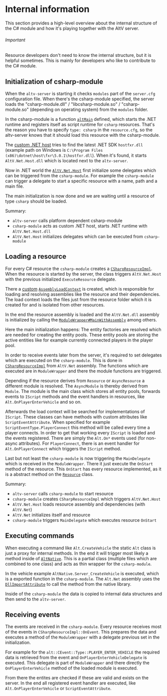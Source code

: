 # Internal information

This section provides a high-level overview about the internal structure of the C# module and how it's playing together with the AltV server.

<div class="WARNING">
  <h6>Important</h6>
  <p>Resource developers don't need to know the internal structure, but it is helpful sometimes. This is mainly for developers who like to contribute to the C# module.</p>
</div>

## Initialization of csharp-module

When the `altv-server` is starting it checks `modules` part of the `server.cfg` configuration file. When there's the csharp-module specified, the server loads the "csharp-module.dll" / "libcsharp-module.so" / "csharp-module.so" (depending on operating system) from the `modules` folder.

In the csharp-module is a function [`altMain`](https://github.com/altmp/coreclr-module-runtime/blob/dev/c-api/altv.cpp) defined, which starts the .NET runtime and registers itself as script runtime for `csharp` resources. That's the reason you have to specify `type: csharp` in the `resource.cfg`, so the altv-server knows that it should load this resource with the csharp-module.

The [custom .NET host](https://github.com/altmp/coreclr-module-runtime/blob/dev/server/src/CoreClr.cpp) tries to find the latest .NET SDK `hostfxr.dll` (example path on Windows is `C:\Program Files (x86)\dotnet\host\fxr\5.0.1\hostfxr.dll`). When it's found, it starts `AltV.Net.Host.dll` which is located next to the `altv-server`.

Now in .NET world the [`AltV.Net.Host`](https://github.com/FabianTerhorst/coreclr-module/tree/dev/api/AltV.Net.Host) first initialize some delegates which can be triggered from the `csharp-module`. For example the `csharp-module` can trigger a delegate to start a specific resource with a name, path and a main file.

The main initialization is now done and we are waiting until a resource of type `csharp` should be loaded.

Summary:

* `altv-server` calls platform dependent csharp-module
* `csharp-module` acts as custom .NET host, starts .NET runtime with `AltV.Net.Host.dll`
* `AltV.Net.Host` initializes delegates which can be executed from `csharp-module`

## Loading a resource

For every C# resource the `csharp-module` creates a [`CSharpResourceImpl`](https://github.com/altmp/coreclr-module-runtime/blob/dev/server/src/CSharpResourceImpl.cpp). When the resource is started by the server, the class triggers `AltV.Net.Host` with the previous initialized `ExecuteResource` delegate.

There a [custom](https://github.com/FabianTerhorst/coreclr-module/blob/dev/api/AltV.Net.Host/ResourceAssemblyLoadContext.cs) [`AssemblyLoadContext`](https://docs.microsoft.com/en-us/dotnet/api/system.runtime.loader.assemblyloadcontext) is created, which is responsible for loading and resolving assemblies like the resource and their dependencies. The load context loads the files just from the resource folder which it is created for and is isolated from other resources.

In the end the resource assembly is loaded and the `AltV.Net.dll` assembly is initialized by calling the [`ModuleWrapper#MainWithAssembly`](https://github.com/FabianTerhorst/coreclr-module/blob/dev/api/AltV.Net/ModuleWrapper.cs) among others. 

Here the main initialization happens: The entity factories are resolved which are needed for creating the entity pools. These entity pools are storing the active entities like for example currently connected players in the player pool.

In order to receive events later from the server, it's required to set delegates which are executed on the `csharp-module`. This is done in [`CSharpResourceImpl`](https://github.com/FabianTerhorst/coreclr-module/blob/dev/api/AltV.Net/CSharpResourceImpl.cs) from `AltV.Net` assembly. The functions which are executed are in `ModuleWrapper` and there the module functions are triggered.

Depending if the resource derives from `Resource` or `AsyncResource` a different module is resolved. The `AsyncModule` is thereby derived from `Module`. The module is the main class which stores all entity pools, forwards events to `IScript` methods and the event handlers in resources, like `Alt.OnPlayerEnterVehicle` and so on.

Afterwards the load context will be searched for implementations of `IScript`. These classes can have methods with custom attributes like `ScriptEventAttribute`. When specified for example `ScriptEventType.PlayerConnect` this method will be called every time a player connects. In order to get that working every `IScript` is loaded and the events registered. There are simply the `Alt.On*` events used (for non-async attributes). For `PlayerConnect`, there is an event handler for `Alt.OnPlayerConnect` which triggers the `IScript` method.

Last but not least the `csharp-module` is now triggering the `MainDelegate` which is received in the `ModuleWrapper`. There it just execute the `OnStart` method of the resource. This `OnStart` has every resource implemented, as it is a abstract method on the [`Resource`](https://github.com/FabianTerhorst/coreclr-module/blob/dev/api/AltV.Net/Resource.cs) class.

Summary:

* `altv-server` calls `csharp-module` to start resource
* `csharp-module` creates `CSharpResourceImpl` which triggers `AltV.Net.Host`
* `AltV.Net.Host` loads resource assembly and dependencies (with `AltV.Net`)
* `AltV.Net` initializes itself and resource
* `csharp-module` triggers `MainDelegate` which executes resource `OnStart`

## Executing commands

When executing a command like `Alt.CreateVehicle` the static `Alt` class is just a proxy for internal methods. In the end it will trigger most likely a method inside of [`AltNative`](https://github.com/FabianTerhorst/coreclr-module/tree/dev/api/AltV.Net.CApi/Native). This is a partial class (multiple files which are combined to one class) and acts as thin wrapper for the `csharp-module`.

In the vehicle example `AltNative.Server_CreateVehicle` is executed, which is a exported function in the `csharp-module`. The `Alt.Net` assembly uses the [`DllImportAttribute`](https://docs.microsoft.com/en-us/dotnet/api/system.runtime.interopservices.dllimportattribute) to call the method from the native library.

Inside of the `csharp-module` the data is copied to internal data structures and then send to the `altv-server`.

## Receiving events

The events are received in the `csharp-module`. Every resource receives most of the events in `CSharpResourceImpl::OnEvent`. This prepares the data and executes a method of the `ModuleWrapper` with a delegate previous set in the initialization.

For example for the `alt::CEvent::Type::PLAYER_ENTER_VEHICLE` the required data is retrieved from the event and `OnPlayerEnterVehicleDelegate` is executed. This delegate is part of `ModuleWrapper` and there directly the `OnPlayerEnterVehicle` method of the loaded module is executed.

From there the entites are checked if these are valid and exists on the server. In the end all registered event handler are executed, like `Alt.OnPlayerEnterVehicle` or `ScriptEventAttribute`.